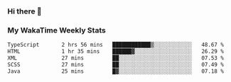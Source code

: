 ### Hi there 👋

<!--
**royschrauwen/royschrauwen** is a ✨ _special_ ✨ repository because its `README.md` (this file) appears on your GitHub profile.

Here are some ideas to get you started:

- 🔭 I’m currently working on ...
- 🌱 I’m currently learning ...
- 👯 I’m looking to collaborate on ...
- 🤔 I’m looking for help with ...
- 💬 Ask me about ...
- 📫 How to reach me: ...
- 😄 Pronouns: ...
- ⚡ Fun fact: ...
-->


### My WakaTime Weekly Stats
<!--START_SECTION:waka-->

```txt
TypeScript       2 hrs 56 mins   ████████████▒░░░░░░░░░░░░   48.67 %
HTML             1 hr 35 mins    ██████▓░░░░░░░░░░░░░░░░░░   26.29 %
XML              27 mins         ██░░░░░░░░░░░░░░░░░░░░░░░   07.53 %
SCSS             27 mins         ██░░░░░░░░░░░░░░░░░░░░░░░   07.49 %
Java             25 mins         █▓░░░░░░░░░░░░░░░░░░░░░░░   07.18 %
```

<!--END_SECTION:waka-->
